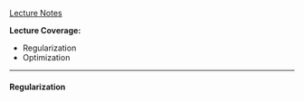 [Lecture Notes](https://cs231n.stanford.edu/slides/2025/lecture_3.pdf)

**Lecture Coverage:**
- Regularization
- Optimization

---
#### **Regularization**